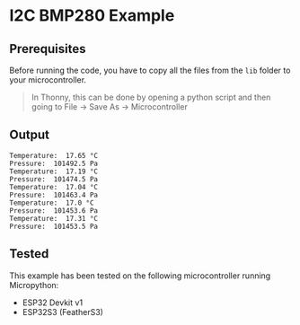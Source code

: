 # I2C BMP280 Example


## Prerequisites
Before running the code, you have to copy all the files from the `lib` folder to your microcontroller.
> In Thonny, this can be done by opening a python script and then going to File -> Save As -> Microcontroller

## Output
```
Temperature:  17.65 °C
Pressure:  101492.5 Pa
Temperature:  17.19 °C
Pressure:  101474.5 Pa
Temperature:  17.04 °C
Pressure:  101463.4 Pa
Temperature:  17.0 °C
Pressure:  101453.6 Pa
Temperature:  17.31 °C
Pressure:  101453.5 Pa
```

## Tested
This example has been tested on the following microcontroller running Micropython:
- ESP32 Devkit v1
- ESP32S3 (FeatherS3)